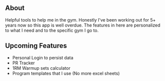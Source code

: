 ## About
Helpful tools to help me in the gym. Honestly I've been working out for 5+ years now so this app is well overdue. The features in here are personalized to what I need and to the specific gym I go to. 

## Upcoming Features
- Personal Login to persist data
- PR Tracker
- 1RM Warmup sets calculator
- Program templates that I use (No more excel sheets)
